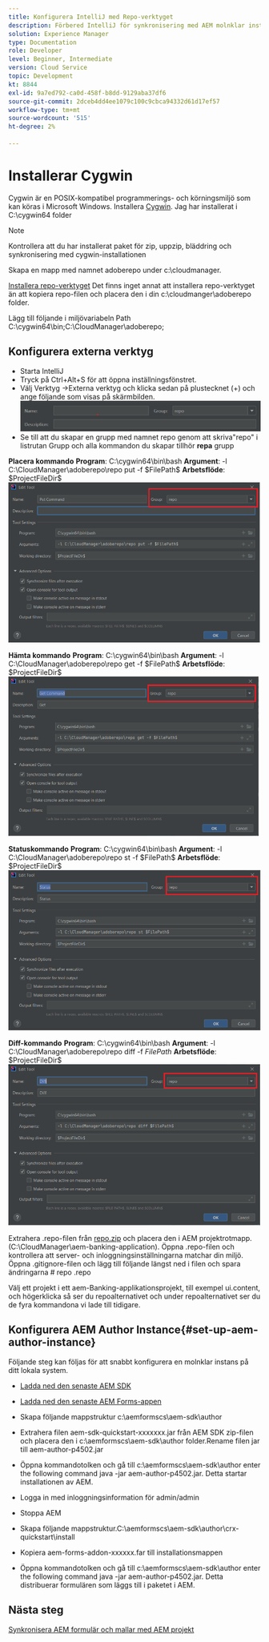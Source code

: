 ```yaml
---
title: Konfigurera IntelliJ med Repo-verktyget
description: Förbered IntelliJ för synkronisering med AEM molnklar instans
solution: Experience Manager
type: Documentation
role: Developer
level: Beginner, Intermediate
version: Cloud Service
topic: Development
kt: 8844
exl-id: 9a7ed792-ca0d-458f-b8dd-9129aba37df6
source-git-commit: 2dceb4dd4ee1079c100c9cbca94332d61d17ef57
workflow-type: tm+mt
source-wordcount: '515'
ht-degree: 2%

---
```


# Installerar Cygwin


Cygwin är en POSIX-kompatibel programmerings- och körningsmiljö som kan köras i Microsoft Windows.
Installera [Cygwin](https://www.cygwin.com/). Jag har installerat i C:\cygwin64 folder
>[!NOTE]
> Kontrollera att du har installerat paket för zip, uppzip, bläddring och synkronisering med cygwin-installationen

Skapa en mapp med namnet adoberepo under c:\cloudmanager.

[Installera repo-verktyget](https://github.com/Adobe-Marketing-Cloud/tools/tree/master/repo) Det finns inget annat att installera repo-verktyget än att kopiera repo-filen och placera den i din c:\cloudmanger\adoberepo folder.

Lägg till följande i miljövariabeln Path C:\cygwin64\bin;C:\CloudManager\adoberepo;

## Konfigurera externa verktyg

* Starta IntelliJ
* Tryck på Ctrl+Alt+S för att öppna inställningsfönstret.
* Välj Verktyg ->Externa verktyg och klicka sedan på plustecknet (+) och ange följande som visas på skärmbilden.
  ![rep](assets/repo.png)
* Se till att du skapar en grupp med namnet repo genom att skriva&quot;repo&quot; i listrutan Grupp och alla kommandon du skapar tillhör **repa** grupp


**Placera kommando**
**Program**: C:\cygwin64\bin\bash
**Argument**: -l C:\CloudManager\adoberepo\repo put -f \$FilePath\$
**Arbetsflöde**: \$ProjectFileDir\$
![put-command](assets/put-command.png)

**Hämta kommando**
**Program**: C:\cygwin64\bin\bash
**Argument**: -l C:\CloudManager\adoberepo\repo get -f \$FilePath\$
**Arbetsflöde**: \$ProjectFileDir\$
![get-command](assets/get-command.png)

**Statuskommando**
**Program**: C:\cygwin64\bin\bash
**Argument**: -l C:\CloudManager\adoberepo\repo st -f \$FilePath\$
**Arbetsflöde**: \$ProjectFileDir\$
![status-command](assets/status-command.png)

**Diff-kommando**
**Program**: C:\cygwin64\bin\bash
**Argument**: -l C:\CloudManager\adoberepo\repo diff -f $FilePath$
**Arbetsflöde**: \$ProjectFileDir\$
![diff-command](assets/diff-command.png)

Extrahera .repo-filen från [repo.zip](assets/repo.zip) och placera den i AEM projektrotmapp. (C:\CloudManager\aem-banking-application). Öppna .repo-filen och kontrollera att server- och inloggningsinställningarna matchar din miljö.
Öppna .gitignore-filen och lägg till följande längst ned i filen och spara ändringarna \# repo .repo

Välj ett projekt i ett aem-Banking-applikationsprojekt, till exempel ui.content, och högerklicka så ser du repoalternativet och under repoalternativet ser du de fyra kommandona vi lade till tidigare.

## Konfigurera AEM Author Instance{#set-up-aem-author-instance}

Följande steg kan följas för att snabbt konfigurera en molnklar instans på ditt lokala system.
* [Ladda ned den senaste AEM SDK](https://experience.adobe.com/#/downloads/content/software-distribution/en/aemcloud.html)

* [Ladda ned den senaste AEM Forms-appen](https://experience.adobe.com/#/downloads/content/software-distribution/en/aemcloud.html)

* Skapa följande mappstruktur c:\aemformscs\aem-sdk\author

* Extrahera filen aem-sdk-quickstart-xxxxxxx.jar från AEM SDK zip-filen och placera den i c:\aemformscs\aem-sdk\author folder.Rename filen jar till aem-author-p4502.jar

* Öppna kommandotolken och gå till c:\aemformscs\aem-sdk\author enter the following command java -jar aem-author-p4502.jar. Detta startar installationen av AEM.
* Logga in med inloggningsinformation för admin/admin
* Stoppa AEM
* Skapa följande mappstruktur.C:\aemformscs\aem-sdk\author\crx-quickstart\install
* Kopiera aem-forms-addon-xxxxxx.far till installationsmappen
* Öppna kommandotolken och gå till c:\aemformscs\aem-sdk\author enter the following command java -jar aem-author-p4502.jar. Detta distribuerar formulären som läggs till i paketet i AEM.

## Nästa steg

[Synkronisera AEM formulär och mallar med AEM projekt](./deploy-your-first-form.md)
